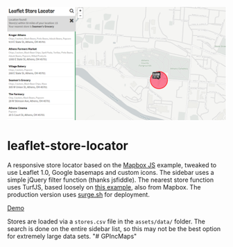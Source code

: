 ![](img.png)

# leaflet-store-locator
A responsive store locator based on the [Mapbox JS](https://www.mapbox.com/help/building-a-store-locator/) example, tweaked to use Leaflet 1.0, Google basemaps and custom icons. The sidebar uses a simple jQuery filter function (thanks jsfiddle). The nearest store function uses TurfJS, based loosely on [this example](https://www.mapbox.com/blog/coffee-with-turf/), also from Mapbox. The production version uses [surge.sh](https://surge.sh) for deployment.

[Demo](https://getbounds.com/leaflet-store-locator/demo.html)

Stores are loaded via a ``stores.csv`` file in the ``assets/data/`` folder. The search is done on the entire sidebar list, so this may not be the best option for extremely large data sets. 
"# GPIncMaps" 
